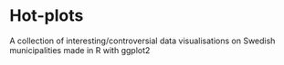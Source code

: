 # Hot-plots
A collection of interesting/controversial data visualisations on Swedish municipalities
made in R with ggplot2
